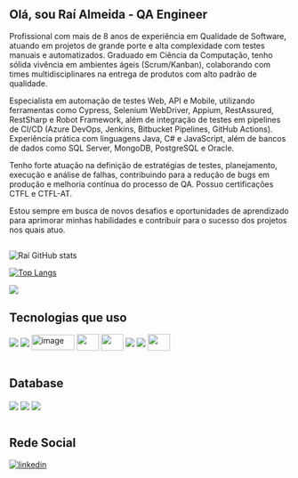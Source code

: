 ## Olá, sou Raí Almeida - QA Engineer

Profissional com mais de 8 anos de experiência em Qualidade de Software, atuando em projetos de grande porte e alta complexidade com testes manuais e automatizados. Graduado em Ciência da Computação, tenho sólida vivência em ambientes ágeis (Scrum/Kanban), colaborando com times multidisciplinares na entrega de produtos com alto padrão de qualidade.

Especialista em automação de testes Web, API e Mobile, utilizando ferramentas como Cypress, Selenium WebDriver, Appium, RestAssured, RestSharp e Robot Framework, além de integração de testes em pipelines de CI/CD (Azure DevOps, Jenkins, Bitbucket Pipelines, GitHub Actions). Experiência prática com linguagens Java, C# e JavaScript, além de bancos de dados como SQL Server, MongoDB, PostgreSQL e Oracle.

Tenho forte atuação na definição de estratégias de testes, planejamento, execução e análise de falhas, contribuindo para a redução de bugs em produção e melhoria contínua do processo de QA. Possuo certificações CTFL e CTFL-AT.

Estou sempre em busca de novos desafios e oportunidades de aprendizado para aprimorar minhas habilidades e contribuir para o sucesso dos projetos nos quais atuo.
##
![Raí GitHub stats](https://github-readme-stats.vercel.app/api?username=raialmeida&show_icons=true&theme=highcontrast)

[![Top Langs](https://github-readme-stats.vercel.app/api/top-langs/?username=raialmeida)](https://github.com/raialmeida/github-readme-stats)

![](https://komarev.com/ghpvc/?username=raialmeida&style=for-the-badge)

## Tecnologias que uso
<div style="display: inline_block">
  <img align="center"   src="https://img.shields.io/badge/JavaScript-F7DF1E?style=for-the-badge&logo=javascript&logoColor=black"/>
  <img align="center"  src="https://img.shields.io/badge/Java-ED8B00?style=for-the-badge&logo=openjdk&logoColor=white"/>
  <a href="https://www.cypress.io" target="_blank"><img align="center"  height="28" width="77" alt="image" src="https://github.com/raialmeida/raialmeida/assets/55969097/d275c510-1296-42fa-85b6-b5b571040cd4"></a>
  <a href="https://rest-assured.io" target="_blank"><img align="center" src="https://rest-assured.io/img/logo-transparent.png" height="30" width="40"></a>
  <a href="https://www.selenium.dev/documentation/webdriver" target="_blank"><img align="center" src="https://github.com/raialmeida/raialmeida/assets/55969097/0ddc5773-e50b-4c9d-9a2a-8af0049d78e5" height="30" width="40"></a>
  <a href="https://www.jenkins.io" target="_blank"><img align="center"  src="https://img.shields.io/badge/Jenkins-D24939?style=for-the-badge&logo=Jenkins&logoColor=white"></a>
  <a href="https://www.atlassian.com/br/software/jira" target="_blank"><img align="center"  src="https://img.shields.io/badge/Jira-0052CC?style=for-the-badge&logo=Jira&logoColor=white"></a>
  <a href="https://www.docker.com" target="_blank"><img align="center" height="30" width="40"  src="https://avatars.githubusercontent.com/u/5429470?s=200&v=4"></a>
 </div><br/>
 
  ## Database
  <div style="display: inline_block">
  <img align="center" src="https://img.shields.io/badge/MongoDB-4EA94B?style=for-the-badge&logo=mongodb&logoColor=white"/>
  <img align="center" src="https://img.shields.io/badge/PostgreSQL-316192?style=for-the-badge&logo=postgresql&logoColor=white"/>
  <img align="center" src="https://img.shields.io/badge/MySQL-005C84?style=for-the-badge&logo=mysql&logoColor=white"/>
  </div><br/>
  
  ## Rede Social
 
 [![linkedin](https://img.shields.io/badge/LinkedIn-0077B5?style=for-the-badge&logo=linkedin&logoColor=white)](https://www.linkedin.com/in/rai-almeida)

